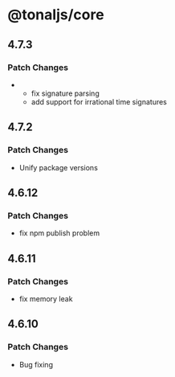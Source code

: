 # @tonaljs/core

## 4.7.3

### Patch Changes

- - fix signature parsing
  - add support for irrational time signatures

## 4.7.2

### Patch Changes

- Unify package versions

## 4.6.12

### Patch Changes

- fix npm publish problem

## 4.6.11

### Patch Changes

- fix memory leak

## 4.6.10

### Patch Changes

- Bug fixing
